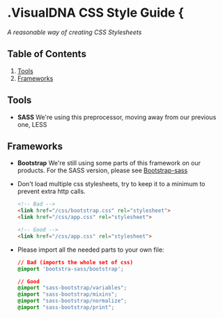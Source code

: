 # .VisualDNA CSS Style Guide {

*A reasonable way of creating CSS Stylesheets*

## <a name='TOC'>Table of Contents</a>

1. [Tools](#tools)
2. [Frameworks](#frameworks)

## <a name='tools'>Tools</a>
- **SASS** We're using this preprocessor, moving away from our previous one, LESS


## <a name='frameworks'>Frameworks</a>

- **Bootstrap** We're still using some parts of this framework on our products. For the SASS version, please see [Bootstrap-sass](https://github.com/thomas-mcdonald/bootstrap-sass)

- Don't load multiple css stylesheets, try to keep it to a minimum to prevent extra http calls.
    ``` html
    <!-- Bad -->
    <link href="/css/bootstrap.css" rel="stylesheet">
    <link href="/css/app.css" rel="stylesheet">

    <!-- Good -->
    <link href="/css/app.css" rel="stylesheet">

- Please import all the needed parts to your own file:

    ``` css
    // Bad (imports the whole set of css)
    @import 'bootstra-sass/bootstrap';

    // Good
    @import "sass-bootstrap/variables";
    @import "sass-bootstrap/mixins";
    @import "sass-bootstrap/normalize";
    @import "sass-bootstrap/print";
    ```
